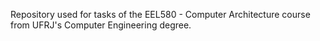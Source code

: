 Repository used for tasks of the EEL580 - Computer Architecture course from UFRJ's Computer Engineering degree.
